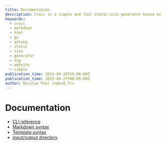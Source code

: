 ```yaml
---
title: Documentation
description: Crocc is a simple and fast static-site generator based on Markdown. 
keywords:
  - crocc
  - markdown
  - html
  - go
  - golang
  - static
  - site
  - generator
  - ssg
  - website
  - simple
publication_time: 2023-04-26T19:00:00Z
publication_time: 2023-04-27T00:09:00Z
author: Nicolas Paul <n@nc0.fr>
---
```

# Documentation

- [CLI reference](/doc/cli)
- [Markdown syntax](/doc/markdown)
- [Template syntax](/doc/template)
- [Input/output directory](/doc/iodir)
